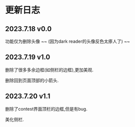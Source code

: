 # 更新日志

## 2023.7.18 v0.0

功能仅为删除头像 ~~ (因为dark reader的头像反色太瘆人了) ~~

## 2023.7.19 v1.0

删除了很多多余边框(如侧栏的边框),更加美观.

删除回到页面顶部的小箭头.

## 2023.7.20 v1.1

删除了contest界面顶栏的边框,但是有bug.

美化侧栏.
